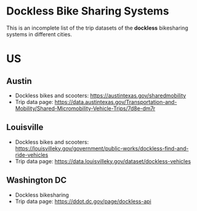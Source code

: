 # Dockless Bike Sharing Systems

This is an incomplete list of the trip datasets of the **dockless** bikesharing systems in different cities.

# **US**

## Austin
* Dockless bikes and scooters: https://austintexas.gov/sharedmobility
* Trip data page: https://data.austintexas.gov/Transportation-and-Mobility/Shared-Micromobility-Vehicle-Trips/7d8e-dm7r

## Louisville
* Dockless bikes and scooters: https://louisvilleky.gov/government/public-works/dockless-find-and-ride-vehicles
* Trip data page: https://data.louisvilleky.gov/dataset/dockless-vehicles

## Washington DC
* Dockless bikesharing
* Trip data page: https://ddot.dc.gov/page/dockless-api



